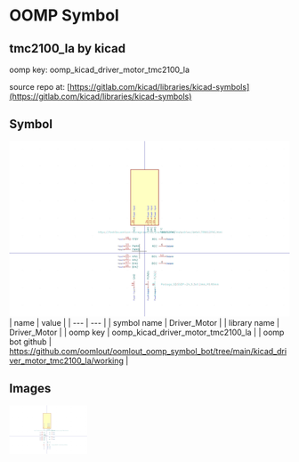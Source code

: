 # OOMP Symbol  
## tmc2100_la  by kicad  
  
oomp key: oomp_kicad_driver_motor_tmc2100_la  
  
source repo at: [https://gitlab.com/kicad/libraries/kicad-symbols](https://gitlab.com/kicad/libraries/kicad-symbols)  
## Symbol  
  
[![working.png](working_600.png)](working.png)  
| name | value | 
| --- | --- | 
| symbol name | Driver_Motor | 
| library name | Driver_Motor | 
| oomp key | oomp_kicad_driver_motor_tmc2100_la | 
| oomp bot github | https://github.com/oomlout/oomlout_oomp_symbol_bot/tree/main/kicad_driver_motor_tmc2100_la/working | 
## Images  
  
[![working.png](working_140.png)](working.png)  
